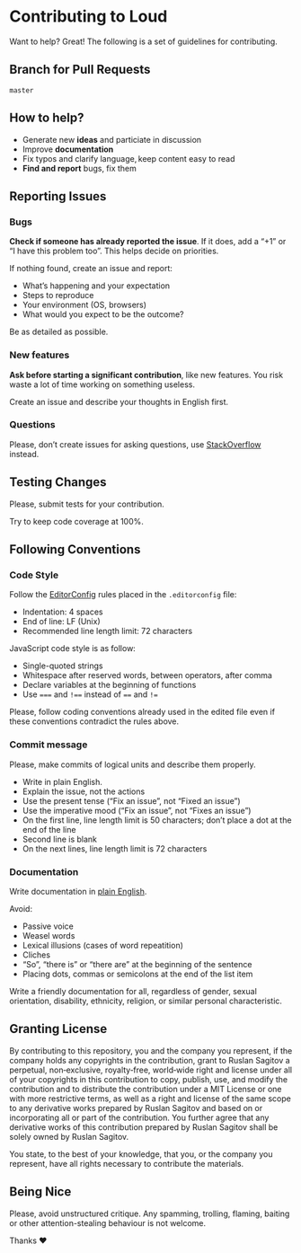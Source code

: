 # Contributing to Loud

Want to help? Great! The following is a set of guidelines for
contributing.

## Branch for Pull Requests

`master`

## How to help?

 * Generate new **ideas** and particiate in discussion
 * Improve **documentation**
 * Fix typos and clarify language, keep content easy to read
 * **Find and report** bugs, fix them

## Reporting Issues

### Bugs

**Check if someone has already reported the issue**.
If it does, add a “+1” or “I have this problem too”.
This helps decide on priorities.

If nothing found, create an issue and report:

 * What’s happening and your expectation
 * Steps to reproduce
 * Your environment (OS, browsers)
 * What would you expect to be the outcome?

Be as detailed as possible.

### New features

**Ask before starting a significant contribution**, like new features.
You risk waste a lot of time working on something useless.

Create an issue and describe your thoughts in English first.

### Questions

Please, don’t create issues for asking questions,
use [StackOverflow][] instead.

## Testing Changes

Please, submit tests for your contribution.

Try to keep code coverage at 100%.

## Following Conventions

### Code Style

Follow the [EditorConfig][] rules placed in the `.editorconfig` file:

 * Indentation: 4 spaces
 * End of line: LF (Unix)
 * Recommended line length limit: 72 characters

JavaScript code style is as follow:

 * Single-quoted strings
 * Whitespace after reserved words, between operators, after comma
 * Declare variables at the beginning of functions
 * Use `===` and `!==` instead of `==` and `!=`

Please, follow coding conventions already used in the edited file even
if these conventions contradict the rules above.

### Commit message

Please, make commits of logical units and describe them properly.

 * Write in plain English.
 * Explain the issue, not the actions
 * Use the present tense (“Fix an issue”, not “Fixed an issue”)
 * Use the imperative mood (“Fix an issue”, not “Fixes an issue”)
 * On the first line, line length limit is 50 characters;
   don’t place a dot at the end of the line
 * Second line is blank
 * On the next lines, line length limit is 72 characters

### Documentation

Write documentation in [plain English][].

Avoid:

 * Passive voice
 * Weasel words
 * Lexical illusions (cases of word repeatition)
 * Cliches
 * “So”, “there is” or “there are” at the beginning of the sentence
 * Placing dots, commas or semicolons at the end of the list item

Write a friendly documentation for all, regardless of gender,
sexual orientation, disability, ethnicity, religion, or
similar personal characteristic.

## Granting License

By contributing to this repository, you and the company you represent,
if the company holds any copyrights in the contribution,
grant to Ruslan Sagitov a perpetual, non‑exclusive, royalty‑free,
world‑wide right and license under all of your copyrights in
this contribution to copy, publish, use, and modify the contribution and
to distribute the contribution under a MIT License or one with
more restrictive terms, as well as a right and license of the same scope
to any derivative works prepared by Ruslan Sagitov and based on or
incorporating all or part of the contribution. You further agree that
any derivative works of this contribution prepared by Ruslan Sagitov
shall be solely owned by Ruslan Sagitov.

You state, to the best of your knowledge, that you, or the company you
represent, have all rights necessary to contribute the materials.

## Being Nice

Please, avoid unstructured critique. Any spamming, trolling, flaming,
baiting or other attention-stealing behaviour is not welcome.

Thanks :heart:

 [StackOverflow]: <https://stackoverflow.com>
 [EditorConfig]: <http://editorconfig.org>
 [plain English]: <https://en.wikipedia.org/wiki/Plain_English>
